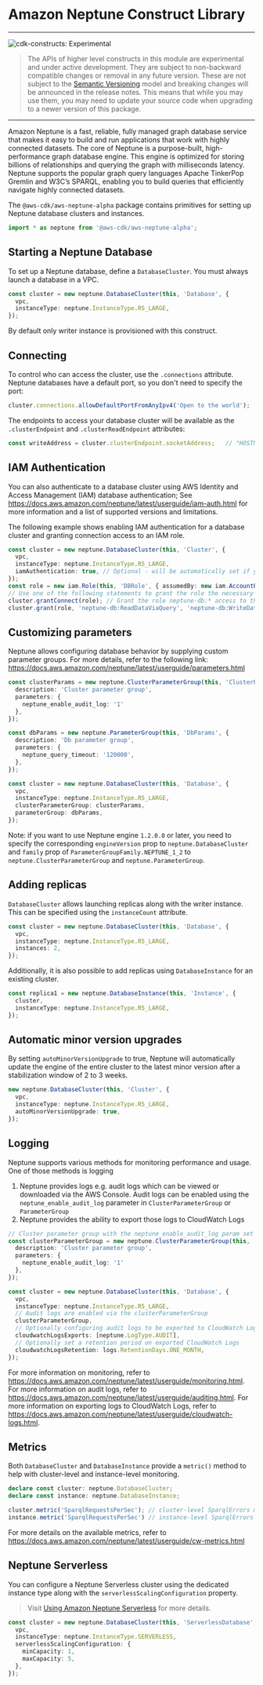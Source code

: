 # Amazon Neptune Construct Library
<!--BEGIN STABILITY BANNER-->

---

![cdk-constructs: Experimental](https://img.shields.io/badge/cdk--constructs-experimental-important.svg?style=for-the-badge)

> The APIs of higher level constructs in this module are experimental and under active development.
> They are subject to non-backward compatible changes or removal in any future version. These are
> not subject to the [Semantic Versioning](https://semver.org/) model and breaking changes will be
> announced in the release notes. This means that while you may use them, you may need to update
> your source code when upgrading to a newer version of this package.

---

<!--END STABILITY BANNER-->

Amazon Neptune is a fast, reliable, fully managed graph database service that makes it easy to build and run applications that work with highly connected datasets. The core of Neptune is a purpose-built, high-performance graph database engine. This engine is optimized for storing billions of relationships and querying the graph with milliseconds latency. Neptune supports the popular graph query languages Apache TinkerPop Gremlin and W3C’s SPARQL, enabling you to build queries that efficiently navigate highly connected datasets.

The `@aws-cdk/aws-neptune-alpha` package contains primitives for setting up Neptune database clusters and instances.

```ts nofixture
import * as neptune from '@aws-cdk/aws-neptune-alpha';
```

## Starting a Neptune Database

To set up a Neptune database, define a `DatabaseCluster`. You must always launch a database in a VPC. 

```ts
const cluster = new neptune.DatabaseCluster(this, 'Database', {
  vpc,
  instanceType: neptune.InstanceType.R5_LARGE,
});
```

By default only writer instance is provisioned with this construct.

## Connecting

To control who can access the cluster, use the `.connections` attribute. Neptune databases have a default port, so
you don't need to specify the port:

```ts fixture=with-cluster
cluster.connections.allowDefaultPortFromAnyIpv4('Open to the world');
```

The endpoints to access your database cluster will be available as the `.clusterEndpoint` and `.clusterReadEndpoint`
attributes:

```ts fixture=with-cluster
const writeAddress = cluster.clusterEndpoint.socketAddress;   // "HOSTNAME:PORT"
```

## IAM Authentication

You can also authenticate to a database cluster using AWS Identity and Access Management (IAM) database authentication;
See <https://docs.aws.amazon.com/neptune/latest/userguide/iam-auth.html> for more information and a list of supported
versions and limitations.

The following example shows enabling IAM authentication for a database cluster and granting connection access to an IAM role.

```ts
const cluster = new neptune.DatabaseCluster(this, 'Cluster', {
  vpc,
  instanceType: neptune.InstanceType.R5_LARGE,
  iamAuthentication: true, // Optional - will be automatically set if you call grantConnect() or grant().
});
const role = new iam.Role(this, 'DBRole', { assumedBy: new iam.AccountPrincipal(this.account) });
// Use one of the following statements to grant the role the necessary permissions
cluster.grantConnect(role); // Grant the role neptune-db:* access to the DB
cluster.grant(role, 'neptune-db:ReadDataViaQuery', 'neptune-db:WriteDataViaQuery'); // Grant the role the specified actions to the DB
```

## Customizing parameters

Neptune allows configuring database behavior by supplying custom parameter groups.  For more details, refer to the
following link: <https://docs.aws.amazon.com/neptune/latest/userguide/parameters.html>

```ts
const clusterParams = new neptune.ClusterParameterGroup(this, 'ClusterParams', {
  description: 'Cluster parameter group',
  parameters: {
    neptune_enable_audit_log: '1'
  },
});

const dbParams = new neptune.ParameterGroup(this, 'DbParams', {
  description: 'Db parameter group',
  parameters: {
    neptune_query_timeout: '120000',
  },
});

const cluster = new neptune.DatabaseCluster(this, 'Database', {
  vpc,
  instanceType: neptune.InstanceType.R5_LARGE,
  clusterParameterGroup: clusterParams,
  parameterGroup: dbParams,
});
```

Note: if you want to use Neptune engine `1.2.0.0` or later, you need to specify the corresponding `engineVersion` prop to `neptune.DatabaseCluster` and `family` prop of `ParameterGroupFamily.NEPTUNE_1_2` to `neptune.ClusterParameterGroup` and `neptune.ParameterGroup`.

## Adding replicas

`DatabaseCluster` allows launching replicas along with the writer instance. This can be specified using the `instanceCount`
attribute.

```ts
const cluster = new neptune.DatabaseCluster(this, 'Database', {
  vpc,
  instanceType: neptune.InstanceType.R5_LARGE,
  instances: 2,
});
```

Additionally, it is also possible to add replicas using `DatabaseInstance` for an existing cluster.

```ts fixture=with-cluster
const replica1 = new neptune.DatabaseInstance(this, 'Instance', {
  cluster,
  instanceType: neptune.InstanceType.R5_LARGE,
});
```

## Automatic minor version upgrades

By setting `autoMinorVersionUpgrade` to true, Neptune will automatically update 
the engine of the entire cluster to the latest minor version after a stabilization 
window of 2 to 3 weeks. 

```ts
new neptune.DatabaseCluster(this, 'Cluster', {
  vpc,
  instanceType: neptune.InstanceType.R5_LARGE,
  autoMinorVersionUpgrade: true,
});
```

## Logging

Neptune supports various methods for monitoring performance and usage. One of those methods is logging

1. Neptune provides logs e.g. audit logs which can be viewed or downloaded via the AWS Console. Audit logs can be enabled using the `neptune_enable_audit_log` parameter in `ClusterParameterGroup` or `ParameterGroup`
2. Neptune provides the ability to export those logs to CloudWatch Logs

```ts
// Cluster parameter group with the neptune_enable_audit_log param set to 1
const clusterParameterGroup = new neptune.ClusterParameterGroup(this, 'ClusterParams', {
  description: 'Cluster parameter group',
  parameters: {
    neptune_enable_audit_log: '1'
  },
});

const cluster = new neptune.DatabaseCluster(this, 'Database', {
  vpc,
  instanceType: neptune.InstanceType.R5_LARGE,
  // Audit logs are enabled via the clusterParameterGroup
  clusterParameterGroup,
  // Optionally configuring audit logs to be exported to CloudWatch Logs
  cloudwatchLogsExports: [neptune.LogType.AUDIT],
  // Optionally set a retention period on exported CloudWatch Logs
  cloudwatchLogsRetention: logs.RetentionDays.ONE_MONTH,
});
```

For more information on monitoring, refer to https://docs.aws.amazon.com/neptune/latest/userguide/monitoring.html.
For more information on audit logs, refer to https://docs.aws.amazon.com/neptune/latest/userguide/auditing.html.
For more information on exporting logs to CloudWatch Logs, refer to https://docs.aws.amazon.com/neptune/latest/userguide/cloudwatch-logs.html.

## Metrics

Both `DatabaseCluster` and `DatabaseInstance` provide a `metric()` method to help with cluster-level and instance-level monitoring.

```ts
declare const cluster: neptune.DatabaseCluster;
declare const instance: neptune.DatabaseInstance;

cluster.metric('SparqlRequestsPerSec'); // cluster-level SparqlErrors metric
instance.metric('SparqlRequestsPerSec') // instance-level SparqlErrors metric
```

For more details on the available metrics, refer to https://docs.aws.amazon.com/neptune/latest/userguide/cw-metrics.html

## Neptune Serverless

You can configure a Neptune Serverless cluster using the dedicated instance type along with the 
`serverlessScalingConfiguration` property.

> Visit [Using Amazon Neptune Serverless](https://docs.aws.amazon.com/neptune/latest/userguide/neptune-serverless-using.html) for more details.

```ts
const cluster = new neptune.DatabaseCluster(this, 'ServerlessDatabase', {
  vpc,
  instanceType: neptune.InstanceType.SERVERLESS,
  serverlessScalingConfiguration: {
    minCapacity: 1,
    maxCapacity: 5,
  },
});
```
